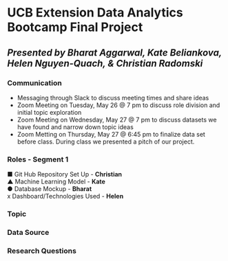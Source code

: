 # UCB Extension Data Analytics Bootcamp Final Project  
## *Presented by Bharat Aggarwal, Kate Beliankova, Helen Nguyen-Quach, & Christian Radomski*

### Communication
* Messaging through Slack to discuss meeting times and share ideas
* Zoom Meeting on Tuesday, May 26 @ 7 pm to discuss role division and initial topic exploration
* Zoom Meeting on Wednesday, May 27 @ 7 pm to discuss datasets we have found and narrow down topic ideas
* Zoom Metting on Thursday, May 27 @ 6:45 pm to finalize data set before class. During class we presented a pitch of our project.

### Roles - Segment 1
■ Git Hub Repository Set Up - **Christian** <br/>
▲ Machine Learning Model - **Kate** <br/>
● Database Mockup - **Bharat** <br/>
x Dashboard/Technologies Used - **Helen** <br/>

### Topic
<Topic and reasons why we chose this topic>


### Data Source
<Description of data source>


### Research Questions
<Questions we hope to answer and our hypotheses>
